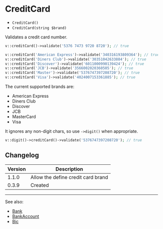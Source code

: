 # CreditCard

- `CreditCard()`
- `CreditCard(string $brand)`

Validates a credit card number.

```php
v::creditCard()->validate('5376 7473 9720 8720'); // true

v::creditCard('American Express')->validate('340316193809364'); // true
v::creditCard('Diners Club')->validate('30351042633884'); // true
v::creditCard('Discover')->validate('6011000990139424'); // true
v::creditCard('JCB')->validate('3566002020360505'); // true
v::creditCard('Master')->validate('5376747397208720'); // true
v::creditCard('Visa')->validate('4024007153361885'); // true
```

The current supported brands are:

- American Express
- Diners Club
- Discover
- JCB
- MasterCard
- Visa

It ignores any non-digit chars, so use `->digit()` when appropriate.

```php
v::digit()->creditCard()->validate('5376747397208720'); // true
```

## Changelog

Version | Description
--------|-------------
  1.1.0 | Allow the define credit card brand
  0.3.9 | Created

***
See also:

- [Bank](Bank.md)
- [BankAccount](BankAccount.md)
- [Bic](Bic.md)
